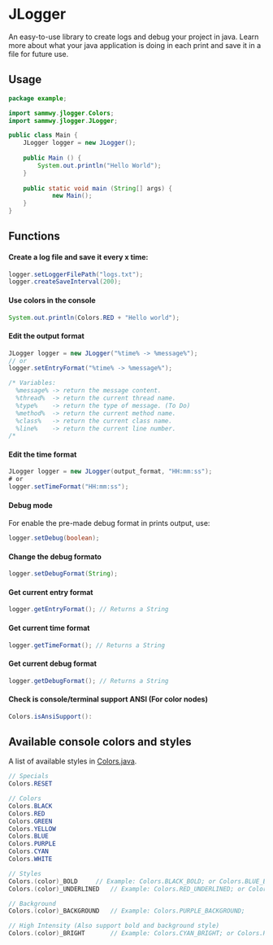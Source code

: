 # JLogger
An easy-to-use library to create logs and debug your project in java. Learn more about what your java application is doing in each print and save it in a file for future use.

## Usage
```java
package example;

import sammwy.jlogger.Colors;
import sammwy.jlogger.JLogger;

public class Main {
	JLogger logger = new JLogger();
	
  	public Main () {
		System.out.println("Hello World");
	}
  
  	public static void main (String[] args) { 
    		new Main(); 
  	}
}
```

## Functions
#### Create a log file and save it every x time:
```java
logger.setLoggerFilePath("logs.txt");
logger.createSaveInterval(200);
```

#### Use colors in the console
```java
System.out.println(Colors.RED + "Hello world");
```

#### Edit the output format
```java
JLogger logger = new JLogger("%time% -> %message%");
// or
logger.setEntryFormat("%time% -> %message%");

/* Variables:
  %message% -> return the message content.
  %thread%  -> return the current thread name.
  %type%    -> return the type of message. (To Do)
  %method%  -> return the current method name.
  %class%   -> return the current class name.
  %line%    -> return the current line number.
/*
```

#### Edit the time format
```java
JLogger logger = new JLogger(output_format, "HH:mm:ss");
# or
logger.setTimeFormat("HH:mm:ss");
```

#### Debug mode
For enable the pre-made debug format in prints output, use:
```java
logger.setDebug(boolean);
```

#### Change the debug formato
```java
logger.setDebugFormat(String);
```

#### Get current entry format
```java
logger.getEntryFormat(); // Returns a String
```

#### Get current time format
```java
logger.getTimeFormat(); // Returns a String
```

#### Get current debug format
```java
logger.getDebugFormat(); // Returns a String
```

#### Check is console/terminal support ANSI (For color nodes)
```java
Colors.isAnsiSupport():
```

## Available console colors and styles
A list of available styles in [Colors.java](https://github.com/sammwyy/JLogger/blob/master/src/sammwy/jlogger/Colors.java).  
```java
// Specials
Colors.RESET

// Colors
Colors.BLACK
Colors.RED
Colors.GREEN
Colors.YELLOW
Colors.BLUE
Colors.PURPLE
Colors.CYAN
Colors.WHITE

// Styles
Colors.(color)_BOLD		// Example: Colors.BLACK_BOLD; or Colors.BLUE_BOLD;
Colors.(color)_UNDERLINED	// Example: Colors.RED_UNDERLINED; or Colors.WHITE_uNDERLINES;

// Background
Colors.(color)_BACKGROUND	// Example: Colors.PURPLE_BACKGROUND;

// High Intensity (Also support bold and background style)
Colors.(color)_BRIGHT		// Example: Colors.CYAN_BRIGHT; or Colors.RED_BOLD_BRIGHT; or Colors.BLUE_BACKGROUND_BRIGHT;
```
